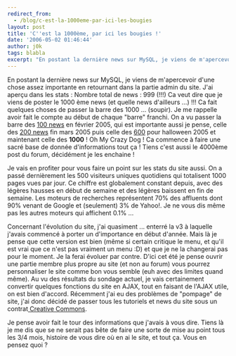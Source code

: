 ```yaml
---
redirect_from:
  - /blog/c-est-la-1000eme-par-ici-les-bougies
layout: post
title: 'C''est la 1000ème, par ici les bougies !'
date: '2006-05-02 01:46:44'
author: j0k
tags: blabla
excerpt: "En postant la dernière news sur MySQL, je viens de m'apercevoir d'une chose assez importante en retournant dans la partie admin du site. J'ai aperçu dans les stats : Nombre total de news : 999 (!!!)     \nCa veut dire que je viens de poster le 1000 ème news (et quelle news d'ailleurs ...) !!! Ca fait quelques choses de passer la barre des 1000 ... (soupir). Je me      …"
---
```


En postant la dernière news sur MySQL, je viens de m'apercevoir d'une chose assez importante en retournant dans la partie admin du site. J'ai aperçu dans les stats : Nombre total de news : 999 (!!!)
Ca veut dire que je viens de poster le 1000 ème news (et quelle news d'ailleurs ...) !!! Ca fait quelques choses de passer la barre des 1000 ... (soupir). Je me rappelle avoir fait le compte au début de chaque &quot;barre&quot; franchi. On a vu passer la barre des [100 news](http://www.j0k3r.net/news-100-ieme-news-sur-j0k3r-n3t-161.html) en février 2005, qui est importante aussi je pense, celle des [200 news](http://www.j0k3r.net/news-j0k3r-n3t-un-nouveau-cap-atteint-297.html) fin mars 2005 puis celle des [600](http://www.j0k3r.net/news-la-barre-des-600-news-aux-couleurs-d-halloween-782.html) pour halloween 2005 et maintenant celle des **1000** ! Oh My Crazy Dog !   Ca commence à faire une sacré base de donnée d'informations tout ça ! Tiens c'est aussi le 4000ème post du forum, décidément je les enchaine !

Je vais en profiter pour vous faire un point sur les stats du site aussi. On a passé dernièrement les 500 visiteurs uniques quotidiens qui totalisent 1000 pages vues par jour. Ce chiffre est globalement constant depuis, avec des légères hausses en début de semaine et des légères baissent en fin de semaine. Les moteurs de recherches représentent 70% des affluents dont 90% venant de Google et (seulement) 3% de Yahoo!. Je ne vous dis même pas les autres moteurs qui affichent 0.1% ...

Concernant l'évolution du site, j'ai quasiment ... enterré la v3 à laquelle j'avais commencé à porter un d'importance en début d'année. Mais là je pense que cette version est bien (même si certain critique le menu, et qu'il est vrai que ce n'est pas vraiment un menu :D) et que je ne la changerai pas pour le moment. Je la ferai évoluer par contre. D'ici cet été je pense ouvrir une partie membre plus propre au site (et non au forum) vous pourrez personnaliser le site comme bon vous semble (euh avec des limites quand même).    Au vu des résultats du sondage actuel, je vais certainement convertir quelques fonctions du site en AJAX, tout en faisant de l'AJAX utile, on est bien d'accord.   Récemment j'ai eu des problèmes de &quot;pompage&quot; de site, j'ai donc décidé de passer tous les tutoriels et news du site sous un contrat[ Creative Commons](http://www.j0k3r.net/copyright.html).

Je pense avoir fait le tour des informations que j'avais à vous dire. Tiens là je me dis que se ne serait pas bête de faire une sorte de mise au point tous les 3/4 mois, histoire de vous dire où en ai le site, et tout ça.   Vous en pensez quoi ?
